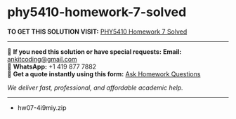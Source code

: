 # phy5410-homework-7-solved
**TO GET THIS SOLUTION VISIT:** [PHY5410 Homework 7 Solved](https://www.ankitcodinghub.com/product/phy-5410-homework-week-7-solved/)


---

📩 **If you need this solution or have special requests:** **Email:** ankitcoding@gmail.com  
📱 **WhatsApp:** +1 419 877 7882  
📄 **Get a quote instantly using this form:** [Ask Homework Questions](https://www.ankitcodinghub.com/services/ask-homework-questions/)

*We deliver fast, professional, and affordable academic help.*

---

<ul class="ultimate-downloadable-products-list" data-product-id="116612">                <li class="ultimate-downloadable-products-name">
                    <span class="ultimate-downloadable-products-wrapper">
                        <span class="ultimate-downloadable-products-title">
                            hw07-4i9miy.zip                        </span>
                    </span>
                </li>
            </ul>
